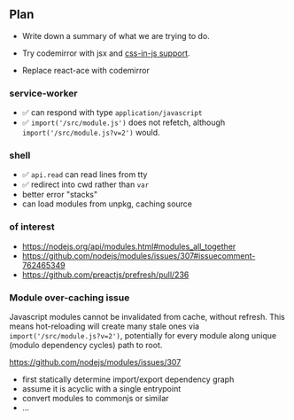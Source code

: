 ## Plan

- Write down a summary of what we are trying to do.

- Try codemirror with jsx and [css-in-js support](https://github.com/codemirror/google-modes/blob/master/src/template_string_inline_language.js ).
- Replace react-ace with codemirror

### service-worker
- ✅ can respond with type `application/javascript`
- ✅ `import('/src/module.js')` does not refetch,
  although `import('/src/module.js?v=2')` would.

### shell
- ✅ `api.read` can read lines from tty
- ✅ redirect into cwd rather than `var`
- better error "stacks"
- can load modules from unpkg, caching source

### of interest

- https://nodejs.org/api/modules.html#modules_all_together
- https://github.com/nodejs/modules/issues/307#issuecomment-762465349
- https://github.com/preactjs/prefresh/pull/236

### Module over-caching issue

Javascript modules cannot be invalidated from cache, without refresh.
This means hot-reloading will create many stale ones via `import('/src/module.js?v=2')`,
potentially for every module along unique (modulo dependency cycles) path to root.

https://github.com/nodejs/modules/issues/307

- first statically determine import/export dependency graph
- assume it is acyclic with a single entrypoint
- convert modules to commonjs or similar
- ...